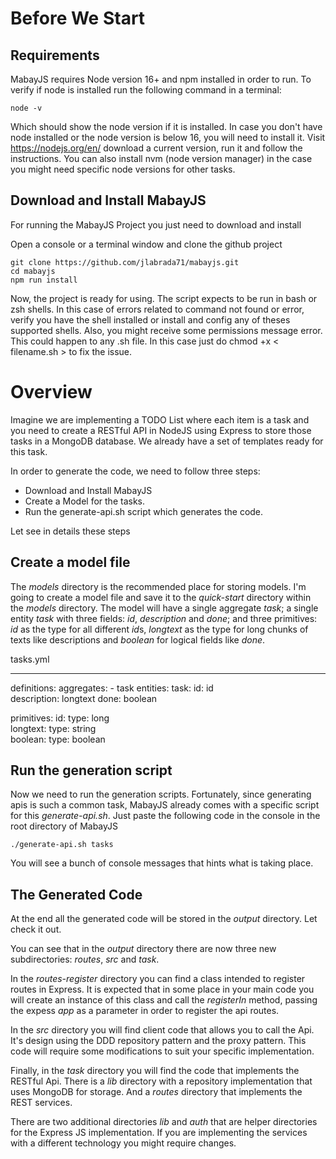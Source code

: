 Before We Start
===============

Requirements
---------------------
MabayJS requires Node version 16+ and npm installed in order to run. 
To verify if node is installed run the following command in a terminal:
```
node -v
```
Which should show the node version if it is installed. In case you don't have node installed or the node version is below 16, you will need to install it.
Visit https://nodejs.org/en/ download a current version, run it and follow the instructions.
You can also install nvm (node version manager) in the case you might need specific node versions for other tasks.

Download and Install MabayJS
---------------------

For running the MabayJS Project you just need to download and install 

Open a console or a terminal window and clone the github project
```
git clone https://github.com/jlabrada71/mabayjs.git
cd mabayjs
npm run install
```

Now, the project is ready for using.
The script expects to be run in bash or zsh shells. In this case of errors related to command not found or error, verify you have the shell installed or install and config any of theses supported shells.
Also, you might receive some permissions message error. This could happen to any .sh file. In this case just do chmod +x < filename.sh > to fix the issue.


Overview
============
Imagine we are implementing a TODO List where each item is a task and you need to create a RESTful API in NodeJS using Express to store those tasks in a MongoDB database. We already have a set of templates ready for this task.

In order to generate the code, we need to follow three steps:
- Download and Install MabayJS
- Create a Model for the tasks.
- Run the generate-api.sh script which generates the code.

Let see in details these steps


Create a model file
------------------------
The *models* directory is the recommended place for storing models.
I'm going to create a model file and save it to the *quick-start* directory within the *models* directory.
The model will have a single aggregate *task*; a single entity *task* with three fields: *id*, *description* and *done*; and three primitives: *id* as the type for all different *id*s, *longtext* as the type for long chunks of texts like descriptions and *boolean* for logical fields like *done*.

tasks.yml

---
definitions:
  aggregates:
    - task
  entities:
    task:
      id: id      
      description: longtext
      done: boolean   

  primitives:
    id:
      type: long    
    longtext:
      type: string    
    boolean:
      type: boolean


Run the generation script 
-------------------------

Now we need to run the generation scripts. Fortunately, since generating apis is such a common task, MabayJS already comes with a specific script for this *generate-api.sh*.
Just paste the following code in the console in the root directory of MabayJS

```
./generate-api.sh tasks
```

You will see a bunch of console messages that hints what is taking place.

The Generated Code
--------------

At the end all the generated code will be stored in the *output* directory. Let check it out.

You can see that in the *output* directory there are now three new subdirectories: *routes*, *src* and *task*.

In the *routes-register* directory you can find a class intended to register routes in Express. It is expected that in some place in your main code you will create an instance of this class and call the *registerIn* method, passing the expess *app* as a parameter in order to register the api routes.
 
In the *src* directory you will find client code that allows you to call the Api. It's design using the DDD repository pattern and the proxy pattern. This code will require some modifications to suit your specific implementation.

Finally, in the *task* directory you will find the code that implements the RESTful Api. There is a *lib* directory with a repository implementation that uses MongoDB for storage. And a *routes* directory that implements the REST services.

There are two additional directories *lib* and *auth* that are helper directories for the Express JS implementation. If you are implementing the services with a different technology you might require changes.


